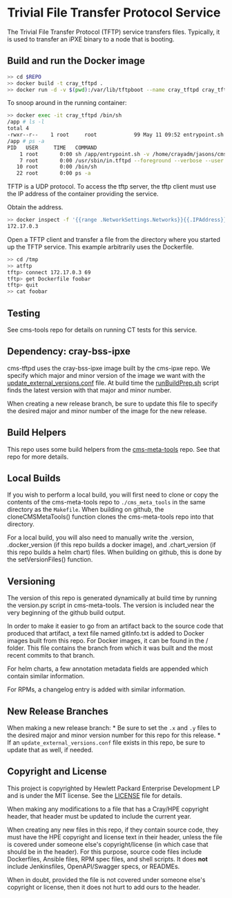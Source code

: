 # Trivial File Transfer Protocol Service

The Trivial File Transfer Protocol (TFTP) service transfers files.  Typically,
it is used to transfer an iPXE binary to a node that is booting.  

## Build and run the Docker image
```bash
>> cd $REPO
>> docker build -t cray_tftpd .
>> docker run -d -v $(pwd):/var/lib/tftpboot --name cray_tftpd cray_tftpd
```
To snoop around in the running container:
```bash
>> docker exec -it cray_tftpd /bin/sh
/app # ls -l
total 4
-rwxr--r--    1 root     root            99 May 11 09:52 entrypoint.sh
/app # ps -a
PID   USER     TIME   COMMAND
    1 root       0:00 sh /app/entrypoint.sh -v /home/crayadm/jasons/cms-tftpd:/var/lib/tftpboot
    7 root       0:00 /usr/sbin/in.tftpd --foreground --verbose --user root --secure /var/lib/tftpboot
   10 root       0:00 /bin/sh
   22 root       0:00 ps -a
```
TFTP is a UDP protocol.  To access the tftp server, the tftp client must use
the IP address of the container providing the service.

Obtain the address.
```bash
>> docker inspect -f '{{range .NetworkSettings.Networks}}{{.IPAddress}}{{end}}' cray_tftpd
172.17.0.3
```
Open a TFTP client and transfer a file from the directory where you started up 
the TFTP service.  This example arbitrarily uses the Dockerfile.
```bash
>> cd /tmp
>> atftp
tftp> connect 172.17.0.3 69
tftp> get Dockerfile foobar
tftp> quit
>> cat foobar
```

## Testing
See cms-tools repo for details on running CT tests for this service.

## Dependency: cray-bss-ipxe
cms-tftpd uses the cray-bss-ipxe image built by the cms-ipxe repo. 
We specify which major and minor version of the image we want with the 
[update_external_versions.conf](update_external_versions.conf) file.
At build time the [runBuildPrep.sh](runBuildPrep.sh) script finds the
latest version with that major and minor number.

When creating a new release branch, be sure to update this file to specify the
desired major and minor number of the image for the new release.

## Build Helpers
This repo uses some build helpers from the 
[cms-meta-tools](https://github.com/Cray-HPE/cms-meta-tools) repo. See that repo for more details.

## Local Builds
If you wish to perform a local build, you will first need to clone or copy the contents of the
cms-meta-tools repo to `./cms_meta_tools` in the same directory as the `Makefile`. When building
on github, the cloneCMSMetaTools() function clones the cms-meta-tools repo into that directory.

For a local build, you will also need to manually write the .version, .docker_version (if this repo
builds a docker image), and .chart_version (if this repo builds a helm chart) files. When building
on github, this is done by the setVersionFiles() function.

## Versioning
The version of this repo is generated dynamically at build time by running the version.py script in 
cms-meta-tools. The version is included near the very beginning of the github build output. 

In order to make it easier to go from an artifact back to the source code that produced that artifact,
a text file named gitInfo.txt is added to Docker images built from this repo. For Docker images,
it can be found in the / folder. This file contains the branch from which it was built and the most
recent commits to that branch. 

For helm charts, a few annotation metadata fields are appended which contain similar information.

For RPMs, a changelog entry is added with similar information.

## New Release Branches
When making a new release branch:
    * Be sure to set the `.x` and `.y` files to the desired major and minor version number for this repo for this release. 
    * If an `update_external_versions.conf` file exists in this repo, be sure to update that as well, if needed.

## Copyright and License
This project is copyrighted by Hewlett Packard Enterprise Development LP and is under the MIT
license. See the [LICENSE](LICENSE) file for details.

When making any modifications to a file that has a Cray/HPE copyright header, that header
must be updated to include the current year.

When creating any new files in this repo, if they contain source code, they must have
the HPE copyright and license text in their header, unless the file is covered under
someone else's copyright/license (in which case that should be in the header). For this
purpose, source code files include Dockerfiles, Ansible files, RPM spec files, and shell
scripts. It does **not** include Jenkinsfiles, OpenAPI/Swagger specs, or READMEs.

When in doubt, provided the file is not covered under someone else's copyright or license, then
it does not hurt to add ours to the header.
